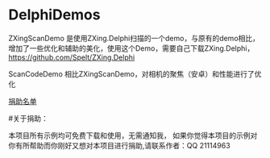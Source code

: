 # DelphiDemos 


ZXingScanDemo 是使用ZXing.Delphi扫描的一个demo，与原有的demo相比，增加了一些优化和辅助的美化，使用这个Demo，需要自己下载ZXing.Delphi，https://github.com/Spelt/ZXing.Delphi

ScanCodeDemo 相比ZXingScanDemo，对相机的聚焦（安卓）和性能进行了优化


[捐助名单](DonationList.md) 


#关于捐助：

本项目所有示例均可免费下载和使用，无需通知我，
如果你觉得本项目的示例对你有所帮助而你刚好又想对本项目进行捐助,请联系作者：QQ 21114963

